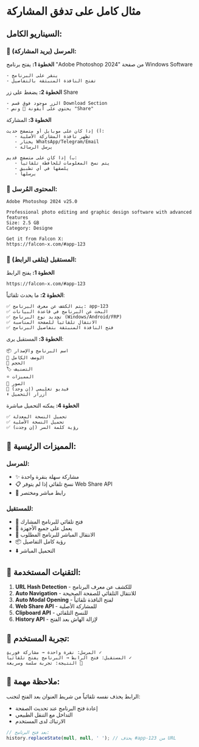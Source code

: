 # مثال كامل على تدفق المشاركة

## السيناريو الكامل:

### 📱 المرسل (يريد المشاركة):

**الخطوة 1:** يفتح برنامج "Adobe Photoshop 2024" من صفحة Windows Software
```
- ينقر على البرنامج
- تفتح النافذة المنبثقة بالتفاصيل
```

**الخطوة 2:** يضغط على زر Share
```
- الزر موجود فوق قسم Download Section
- يحتوي على أيقونة 🔗 ونص "Share"
```

**الخطوة 3:** المشاركة
```
أ) إذا كان على موبايل أو متصفح حديث:
   - تظهر نافذة المشاركة الأصلية
   - يختار WhatsApp/Telegram/Email
   - يرسل الرسالة

ب) إذا كان على متصفح قديم:
   - يتم نسخ المعلومات للحافظة تلقائياً
   - يلصقها في أي تطبيق
   - يرسلها
```

### 📩 المحتوى المُرسل:

```
Adobe Photoshop 2024 v25.0

Professional photo editing and graphic design software with advanced features
Size: 2.5 GB
Category: Designe

Get it from Falcon X:
https://falcon-x.com/#app-123
```

### 👤 المستقبل (يتلقى الرابط):

**الخطوة 1:** يفتح الرابط
```
https://falcon-x.com/#app-123
```

**الخطوة 2:** ما يحدث تلقائياً:
```
✅ يتم الكشف عن معرف البرنامج: app-123
✅ البحث عن البرنامج في قاعدة البيانات
✅ تحديد نوع البرنامج (Windows/Android/FRP)
✅ الانتقال تلقائياً للصفحة المناسبة
✅ فتح النافذة المنبثقة بتفاصيل البرنامج
```

**الخطوة 3:** المستقبل يرى:
```
📦 اسم البرنامج والإصدار
📝 الوصف الكامل
💾 الحجم
🏷️ التصنيف
⭐ المميزات
📸 الصور
🎥 فيديو تعليمي (إن وجد)
⬇️ أزرار التحميل
```

**الخطوة 4:** يمكنه التحميل مباشرة
```
✅ تحميل النسخة المعدلة
✅ تحميل النسخة الأصلية
✅ رؤية كلمة السر (إن وجدت)
```

## 🎯 المميزات الرئيسية:

### للمرسل:
- ✨ مشاركة سهلة بنقرة واحدة
- 📋 نسخ تلقائي إذا لم يتوفر Web Share API
- 🔗 رابط مباشر ومختصر

### للمستقبل:
- 🚀 فتح تلقائي للبرنامج المشارك
- 📱 يعمل على جميع الأجهزة
- 🎯 الانتقال المباشر للبرنامج المطلوب
- 📦 رؤية كامل التفاصيل
- ⬇️ التحميل المباشر

## 🔧 التقنيات المستخدمة:

1. **URL Hash Detection** - للكشف عن معرف البرنامج
2. **Auto Navigation** - للانتقال التلقائي للصفحة الصحيحة
3. **Auto Modal Opening** - لفتح النافذة تلقائياً
4. **Web Share API** - للمشاركة الأصلية
5. **Clipboard API** - للنسخ التلقائي
6. **History API** - لإزالة الهاش بعد الفتح

## 🎨 تجربة المستخدم:

```
المرسل: نقرة واحدة → مشاركة فورية ✓
المستقبل: فتح الرابط → البرنامج يفتح تلقائياً ✓
النتيجة: تجربة سلسة وسريعة 🚀
```

## 📌 ملاحظة مهمة:

الرابط يحذف نفسه تلقائياً من شريط العنوان بعد الفتح لتجنب:
- إعادة فتح البرنامج عند تحديث الصفحة
- التداخل مع التنقل الطبيعي
- الارتباك لدى المستخدم

```javascript
// بعد فتح البرنامج:
history.replaceState(null, null, ' '); // يحذف #app-123 من URL
```
